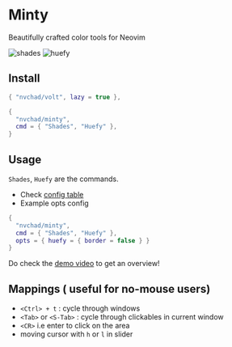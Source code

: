 # Minty

Beautifully crafted color tools for Neovim
 
![shades](https://github.com/user-attachments/assets/d499748b-d9c8-4a92-89ba-bfce1814c275)
![huefy](https://github.com/user-attachments/assets/21f2c23d-94c6-4ccf-a0d0-ddf91f6bb5c1)

## Install

```lua
{ "nvchad/volt", lazy = true },

{
  "nvchad/minty",
  cmd = { "Shades", "Huefy" },
}

```
## Usage

`Shades`, `Huefy` are the commands.

- Check [config table](https://github.com/NvChad/minty/blob/main/lua/minty/init.lua#L3)
- Example opts config

```lua
{
  "nvchad/minty",
  cmd = { "Shades", "Huefy" },
  opts = { huefy = { border = false } }
}
```

Do check the [demo video](https://www.youtube.com/watch?v=NHC4jLoR_zI) to get an overview!

## Mappings ( useful for no-mouse users)

- `<Ctrl> + t` : cycle through windows
- `<Tab>` or `<S-Tab>` : cycle through clickables in current window
- `<CR>` i.e enter to click on the area
- moving cursor with `h` or `l` in slider 
